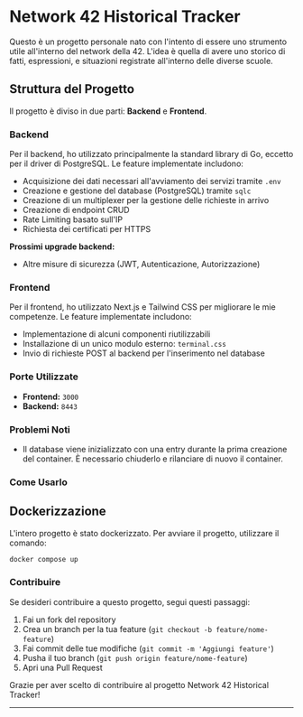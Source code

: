 # Network 42 Historical Tracker

Questo è un progetto personale nato con l'intento di essere uno strumento utile all'interno del network della 42. L'idea è quella di avere uno storico di fatti, espressioni, e situazioni registrate all'interno delle diverse scuole.

## Struttura del Progetto

Il progetto è diviso in due parti: **Backend** e **Frontend**.

### Backend

Per il backend, ho utilizzato principalmente la standard library di Go, eccetto per il driver di PostgreSQL. Le feature implementate includono:

- Acquisizione dei dati necessari all'avviamento dei servizi tramite `.env`
- Creazione e gestione del database (PostgreSQL) tramite `sqlc`
- Creazione di un multiplexer per la gestione delle richieste in arrivo
- Creazione di endpoint CRUD
- Rate Limiting basato sull'IP
- Richiesta dei certificati per HTTPS

**Prossimi upgrade backend:**

- Altre misure di sicurezza (JWT, Autenticazione, Autorizzazione)

### Frontend

Per il frontend, ho utilizzato Next.js e Tailwind CSS per migliorare le mie competenze. Le feature implementate includono:

- Implementazione di alcuni componenti riutilizzabili
- Installazione di un unico modulo esterno: `terminal.css`
- Invio di richieste POST al backend per l'inserimento nel database

### Porte Utilizzate

- **Frontend:** `3000`
- **Backend:** `8443`

### Problemi Noti

- Il database viene inizializzato con una entry durante la prima creazione del container. È necessario chiuderlo e rilanciare di nuovo il container.

### Come Usarlo

## Dockerizzazione

L'intero progetto è stato dockerizzato. Per avviare il progetto, utilizzare il comando:

```bash
docker compose up
```



### Contribuire

Se desideri contribuire a questo progetto, segui questi passaggi:

1. Fai un fork del repository
2. Crea un branch per la tua feature (`git checkout -b feature/nome-feature`)
3. Fai commit delle tue modifiche (`git commit -m 'Aggiungi feature'`)
4. Pusha il tuo branch (`git push origin feature/nome-feature`)
5. Apri una Pull Request

Grazie per aver scelto di contribuire al progetto Network 42 Historical Tracker!

---
